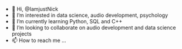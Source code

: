 - 👋 Hi, @IamjustNick
- 👀 I’m interested in data science, audio development, psychology
- 🌱 I’m currently learning Python, SQL and C++
- 💞️ I’m looking to collaborate on audio development and data science projects
- 📫 How to reach me ...

<!---
IamjustNick/IamjustNick is a ✨ special ✨ repository because its `README.md` (this file) appears on your GitHub profile.
You can click the Preview link to take a look at your changes.
--->
